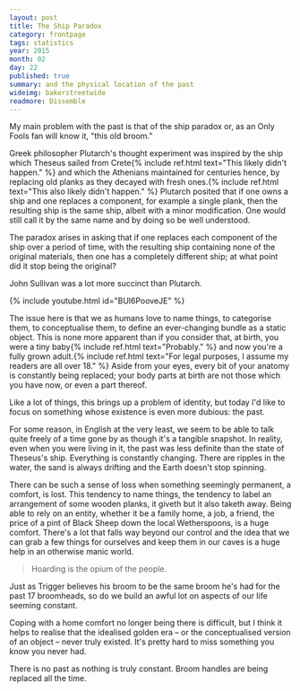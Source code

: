 ```yaml
---
layout: post
title: The Ship Paradox
category: frontpage
tags: statistics
year: 2015
month: 02
day: 22
published: true
summary: and the physical location of the past
wideimg: bakerstreetwide
readmore: Dissemble
---
```

My main problem with the past is that of the ship paradox or, as an Only Fools fan will know it, "this old broom."

Greek philosopher Plutarch's thought experiment was inspired by the ship which
Theseus sailed from Crete{% include ref.html text="This likely didn't happen." %}
and which the Athenians maintained for centuries hence, by replacing old planks as they decayed with fresh
ones.{% include ref.html text="This also likely didn't happen." %}
Plutarch posited that if one owns a ship and one replaces a component,
for example a single plank, then the resulting ship is the same ship, albeit with a minor modification.
One would still call it by the same name and by doing so be well understood.

The paradox arises in asking that if one replaces each component of the ship over a period of time,
with the resulting ship containing none of the original materials, then one has a completely different ship;
at what point did it stop being the original?

John Sullivan was a lot more succinct than Plutarch.

{% include youtube.html id="BUl6PooveJE" %}

The issue here is that we as humans love to name things, to categorise them, to conceptualise them,
to define an ever-changing bundle as a static object.
This is none more apparent than if you consider that, at birth, you were a tiny
baby{% include ref.html text="Probably." %} and now you're a fully grown
adult.{% include ref.html text="For legal purposes, I assume my readers are all over 18." %}
Aside from your eyes, every bit of your anatomy is constantly being replaced;
your body parts at birth are not those which you have now, or even a part thereof.

Like a lot of things, this brings up a problem of identity, but today I'd like to focus on
something whose existence is even more dubious: the past.

For some reason, in English at the very least, we seem to be able to talk quite freely of a
time gone by as though it's a tangible snapshot.
In reality, even when you were living in it, the past was less definite than the state of Theseus's ship.
Everything is constantly changing.
There are ripples in the water, the sand is always drifting and the Earth doesn't stop spinning.

There can be such a sense of loss when something seemingly permanent, a comfort, is lost.
This tendency to name things, the tendency to label an arrangement of some wooden planks,
it giveth but it also taketh away.
Being able to rely on an entity, whether it be a family home, a job, a friend,
the price of a pint of Black Sheep down the local Wetherspoons, is a huge comfort.
There's a lot that falls way beyond our control and the idea that we can grab a few things
for ourselves and keep them in our caves is a huge help in an otherwise manic world.

<blockquote>Hoarding is the opium of the people.</blockquote>

Just as Trigger believes his broom to be the same broom he's had for the past 17 broomheads,
so do we build an awful lot on aspects of our life seeming constant.

Coping with a home comfort no longer being there is difficult,
but I think it helps to realise that the idealised golden era
– or the conceptualised version of an object – never truly existed.
It's pretty hard to miss something you know you never had.

There is no past as nothing is truly constant. Broom handles are being replaced all the time.